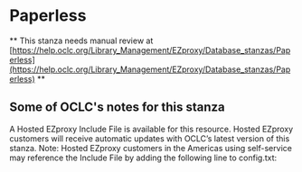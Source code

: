 # Paperless
** This stanza needs manual review at [https://help.oclc.org/Library_Management/EZproxy/Database_stanzas/Paperless](https://help.oclc.org/Library_Management/EZproxy/Database_stanzas/Paperless) **

## Some of OCLC's notes for this stanza

A Hosted EZproxy Include File is available for this resource. Hosted EZproxy customers will receive automatic updates with OCLC&rsquo;s latest version of this stanza. Note: Hosted EZproxy customers in the Americas using self-service may reference the Include File by adding the following line to config.txt:

&nbsp;

&nbsp;
